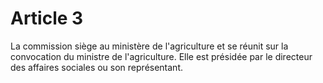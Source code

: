 # Article 3

La commission siège au ministère de l'agriculture et se réunit sur la convocation du ministre de l'agriculture. Elle est présidée par le directeur des affaires sociales ou son représentant.
